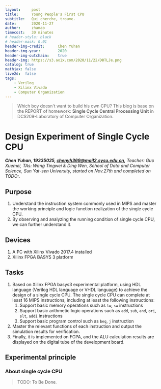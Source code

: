 ```yaml
---
layout:     post
title:      Young People's First CPU
subtitle:   Qui cherche, trouve.
date:       2020-11-27
author:     zhamao
timecost:   30 minutes
# header-style: black
# header-mask: 0.01
header-img-credit:      Chen Yuhan
header-img-year:        2020
header-img-outchain:    true
header-img: https://s3.ax1x.com/2020/11/22/D8TLJe.png
catalog: true
mathjax: false
live2d:  false
tags:
    - Verilog
    - Xilinx Vivado
    - Computer Organization
---
```


> Which boy doesn't want to build his own CPU?
> This blog is base on the REPORT of homework: **Single Cycle Central Processing Unit** in DCS209-Laboratory of Computer Organization.

# Design Experiment of Single Cycle CPU

***Chen Yuhan, 19335025, chenyh369@mail2.sysu.edu.cn,*** *Teacher: Guo Xuemei, TAs: Wang Tingwei & Ding Wen, School of Data and Computer Science, Sun Yat-sen University, started on Nov.27th and completed on TODO:.*

## Purpose

1. Understand the instruction system commonly used in MIPS and master the working principle and logic function realization of the single cycle CPU.
2. By observing and analyzing the running condition of single cycle CPU, we can further understand it.

## Devices

1. A PC with Xilinx Vivado 2017.4 installed
2. Xilinx FPGA BASYS 3 platform

## Tasks

1. Based on Xilinx FPGA basys3 experimental platform, using HDL language (Verilog HDL language or VHDL language) to achieve the design of a single cycle CPU. The single cycle CPU can complete at least 16 MIPS instructions, including at least the following instructions:
   1. Support basic memory operations such as `lw`, `sw` instructions
   2. Support basic arithmetic logic operations such as `add`, `sub`, `and`, `ori`, `slt`, `addi` instructions
   3. Support basic program control such as `beq`, `j` instruction
2. Master the relevant functions of each instruction and output the simulation results for verification.
3. Finally, it is implemented on FGPA, and the ALU calculation results are displayed on the digital tube of the development board.

## Experimental principle

### About single cycle CPU

>TODO: To Be Done.
